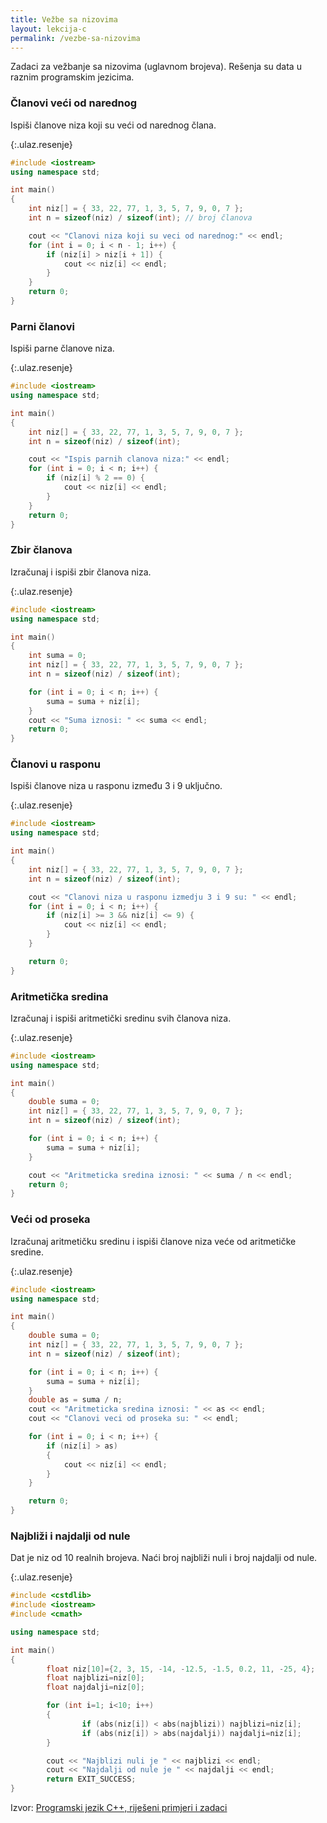 ```yaml
---
title: Vežbe sa nizovima
layout: lekcija-c
permalink: /vezbe-sa-nizovima
---
```


Zadaci za vežbanje sa nizovima (uglavnom brojeva). Rešenja su data u raznim programskim jezicima.

### Članovi veći od narednog

Ispiši članove niza koji su veći od narednog člana.

{:.ulaz.resenje}
```cpp
#include <iostream>
using namespace std;

int main()
{
    int niz[] = { 33, 22, 77, 1, 3, 5, 7, 9, 0, 7 };
    int n = sizeof(niz) / sizeof(int); // broj članova

    cout << "Clanovi niza koji su veci od narednog:" << endl;
    for (int i = 0; i < n - 1; i++) {
        if (niz[i] > niz[i + 1]) {
            cout << niz[i] << endl;
        }
    }
    return 0;
}
```

### Parni članovi

Ispiši parne članove niza.

{:.ulaz.resenje}
```cpp
#include <iostream>
using namespace std;

int main()
{
    int niz[] = { 33, 22, 77, 1, 3, 5, 7, 9, 0, 7 };
    int n = sizeof(niz) / sizeof(int);

    cout << "Ispis parnih clanova niza:" << endl;
    for (int i = 0; i < n; i++) {
        if (niz[i] % 2 == 0) {
            cout << niz[i] << endl;
        }
    }
    return 0;
}
```

### Zbir članova

Izračunaj i ispiši zbir članova niza.

{:.ulaz.resenje}
```cpp
#include <iostream>
using namespace std;

int main()
{
    int suma = 0;
    int niz[] = { 33, 22, 77, 1, 3, 5, 7, 9, 0, 7 };
    int n = sizeof(niz) / sizeof(int);

    for (int i = 0; i < n; i++) {
        suma = suma + niz[i];
    }
    cout << "Suma iznosi: " << suma << endl;
    return 0;
}
```

### Članovi u rasponu

Ispiši članove niza u rasponu između 3 i 9 uključno.

{:.ulaz.resenje}
```cpp
#include <iostream>
using namespace std;

int main()
{
    int niz[] = { 33, 22, 77, 1, 3, 5, 7, 9, 0, 7 };
    int n = sizeof(niz) / sizeof(int);

    cout << "Clanovi niza u rasponu izmedju 3 i 9 su: " << endl;
    for (int i = 0; i < n; i++) {
        if (niz[i] >= 3 && niz[i] <= 9) {
            cout << niz[i] << endl;
        }
    }

    return 0;
}
```

### Aritmetička sredina

Izračunaj i ispiši aritmetički sredinu svih članova niza.

{:.ulaz.resenje}
```cpp
#include <iostream>
using namespace std;

int main()
{
    double suma = 0;
    int niz[] = { 33, 22, 77, 1, 3, 5, 7, 9, 0, 7 };
    int n = sizeof(niz) / sizeof(int);

    for (int i = 0; i < n; i++) {
        suma = suma + niz[i];
    }

    cout << "Aritmeticka sredina iznosi: " << suma / n << endl;
    return 0;
}
```

### Veći od proseka

Izračunaj aritmetičku sredinu i ispiši članove niza veće od aritmetičke sredine.

{:.ulaz.resenje}
```cpp
#include <iostream>
using namespace std;

int main()
{
    double suma = 0;
    int niz[] = { 33, 22, 77, 1, 3, 5, 7, 9, 0, 7 };
    int n = sizeof(niz) / sizeof(int);

    for (int i = 0; i < n; i++) {
        suma = suma + niz[i];
    }
    double as = suma / n;
    cout << "Aritmeticka sredina iznosi: " << as << endl;
    cout << "Clanovi veci od proseka su: " << endl;

    for (int i = 0; i < n; i++) {
        if (niz[i] > as)
        {
            cout << niz[i] << endl;
        }
    }

    return 0;
}
```

### Najbliži i najdalji od nule

Dat je niz od 10 realnih brojeva. Naći broj najbliži nuli i broj najdalji od nule.

{:.ulaz.resenje}
```cpp
#include <cstdlib>
#include <iostream>
#include <cmath>

using namespace std;

int main()
{
        float niz[10]={2, 3, 15, -14, -12.5, -1.5, 0.2, 11, -25, 4};
        float najblizi=niz[0];
        float najdalji=niz[0];

        for (int i=1; i<10; i++)
        {
                if (abs(niz[i]) < abs(najblizi)) najblizi=niz[i];
                if (abs(niz[i]) > abs(najdalji)) najdalji=niz[i];
        }

        cout << "Najblizi nuli je " << najblizi << endl;
        cout << "Najdalji od nule je " << najdalji << endl;
        return EXIT_SUCCESS;
}
```


Izvor: [Programski jezik C++, riješeni primjeri i zadaci](http://www.znanje.org/knjige/computer/cpp/n/101cpp/101_niz_cpp.php)
